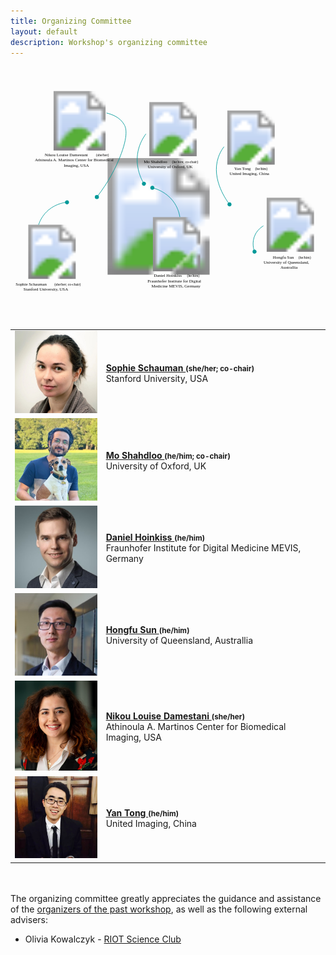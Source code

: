 ```yaml
--- 
title: Organizing Committee
layout: default
description: Workshop's organizing committee
--- 
```


<div id="committee_svg">
<svg width="1000" height="800">
<?xml version="1.0" encoding="utf-8"?>
<!-- Generator: Adobe Illustrator 23.1.1, SVG Export Plug-In . SVG Version: 6.00 Build 0)  -->
<svg version="1.1" id="Layer_1" xmlns="http://www.w3.org/2000/svg" xmlns:xlink="http://www.w3.org/1999/xlink" x="0px" y="0px"
     viewBox="0 0 875.1 692.8" style="enable-background:new 0 0 875.1 692.8;" xml:space="preserve">
<style type="text/css">
    .st0{fill:none;}
    .st1{font-family:'Arial-BoldMT';}
    .st2{font-size:12px;}
    .st3{font-size:10px;}
    .st4{fill:none;stroke:#009999;stroke-width:1.5;stroke-miterlimit:10;}
    .st5{fill:#009999;}
</style>
<image style="overflow:visible;" width="1886" height="1018" xlink:href="/images/committee/worlddot.png"  transform="matrix(0.3181 0 0 0.3181 111.494 251.5771)">
</image>
<a xlink:href="https://moshahdloo.com/" >
    <rect x="366.4" y="255.5" class="st0" width="170.1" height="28.4"/>
    <text transform="matrix(1 0 0 1 370.1592 265.5067)" class="st1 st2">Mo Shahdloo </text>
    <text transform="matrix(1 0 0 1 448.8192 265.5067)" class="st1 st3">(he/him; co-chair)</text>
    <text transform="matrix(1 0 0 1 381.7592 279.9067)" class="st1 st2">University of Oxford, UK</text>
</a>
<a xlink:href="https://sophieschau.github.io/" >
    <rect x="5.9" y="597" class="st0" width="170.1" height="28.3"/>
    <text transform="matrix(1 0 0 1 14.4904 605.5742)" class="st1 st2">Sophie Schauman </text>
    <text transform="matrix(1 0 0 1 121.8504 605.5742)" class="st1 st3">(she/her; co-chair)</text>
    <text transform="matrix(1 0 0 1 35.9125 619.9746)" class="st1 st2">Stanford University, USA</text>
</a>
<a xlink:href="https://twitter.com/nikou_ld?lang=en-GB" >
    <rect x="95.1" y="236.1" class="st0" width="186" height="43.8"/>
    <text transform="matrix(1 0 0 1 95.0501 246.3567)" class="st1 st2">Nikou Louise Damestani </text>
    <text transform="matrix(1 0 0 1 237.7501 246.3567)" class="st1 st3">(she/her)</text>
    <text transform="matrix(1 0 0 1 67.8849 260.7567)" class="st1 st2">Athinoula A. Martinos Center for Biomedical </text>
    <text transform="matrix(1 0 0 1 147.8949 275.1567)" class="st1 st2">Imaging, USA</text>
</a>
<a xlink:href="https://www.mevis.fraunhofer.de/en/employees/daniel-hoinkiss.html" >
    <rect x="371.6" y="568.9" class="st0" width="179.7" height="42.2"/>
    <text transform="matrix(1 0 0 1 397.8994 582.002)" class="st1 st2">Daniel Hoinkiss </text>
    <text transform="matrix(1 0 0 1 490.5994 582.002)" class="st1 st3">(he/him)</text>
    <text transform="matrix(1 0 0 1 380.725 596.9153)" class="st1 st2">Fraunhofer Institute for Digital </text>
    <text transform="matrix(1 0 0 1 391.695 611.3152)" class="st1 st2">Medicine MEVIS, Germany</text>
</a>
<a xlink:href="https://researchers.uq.edu.au/researcher/24057" >
    <rect x="687.5" y="522.3" class="st0" width="179.7" height="42.2"/>
    <text transform="matrix(1 0 0 1 728.8243 530.9299)" class="st1 st2">Hongfu Sun </text>
    <text transform="matrix(1 0 0 1 800.1243 530.9299)" class="st1 st3">(he/him)</text>
    <text transform="matrix(1 0 0 1 703.343 545.3298)" class="st1 st2">University of Queensland, </text>
    <text transform="matrix(1 0 0 1 750.023 559.7299)" class="st1 st2">Australlia</text>
</a>
<a xlink:href="https://www.linkedin.com/in/yan-tong-6b20ba141/" >
    <rect x="582" y="275.2" class="st0" width="179.7" height="28.6"/>
    <text transform="matrix(1 0 0 1 621.6711 283.9087)" class="st1 st2">Yan Tong </text>
    <text transform="matrix(1 0 0 1 679.6711 283.9087)" class="st1 st3">(he/him)</text>
    <text transform="matrix(1 0 0 1 608.4628 298.1247)" class="st1 st2">United Imaging, China</text>
</a>
<image style="overflow:visible;enable-background:new    ;" width="500" height="500" xlink:href="/images/committee/mo.jpg"  transform="matrix(0.3007 0 0 0.3007 376.275 96.0069)">
</image>
<g>
    <g>
        <path class="st4" d="M370.8,322.9c-5.9-9.8-25.9-46.2-16.3-91.3c4.7-21.7,14.5-37.6,21.7-47.2"/>
        <g>
            <path class="st5" d="M375.9,320.4c1.2,2.9-0.1,6.2-3,7.4s-6.2-0.1-7.4-3c-1.2-2.9,0.1-6.2,3-7.4S374.7,317.5,375.9,320.4z"/>
        </g>
    </g>
</g>
<g>
    <g>
        <path class="st4" d="M393.8,333.8c9.3,2.4,41.7,11.9,62.1,43.3c9.4,14.5,13.1,28.8,14.6,38.4"/>
        <g>
            <path class="st5" d="M392.3,339.3c-3-1-4.6-4.1-3.6-7.1s4.1-4.6,7.1-3.6s4.6,4.1,3.6,7.1C398.5,338.6,395.3,340.2,392.3,339.3z"
                />
        </g>
    </g>
</g>
<image style="overflow:visible;enable-background:new    ;" width="500" height="549" xlink:href="/images/committee/nikou.jpg"  transform="matrix(0.3006 0 0 0.3006 116.7263 65.3852)">
</image>
<g>
    <g>
        <path class="st4" d="M239.8,359.9c33.6-43.2,52.7-82.7,63.7-109.9c25.6-63.5,16.6-84,12.5-91.3c-11.9-21.5-36.6-29.4-49.2-32.4"/>
        <g>
            <ellipse class="st5" cx="239.9" cy="359.7" rx="5.6" ry="5.6"/>
        </g>
    </g>
</g>
<image style="overflow:visible;enable-background:new    ;" width="500" height="500" xlink:href="/images/committee/sophie.jpg"  transform="matrix(0.301 0 0 0.301 40.0288 436.6039)">
</image>
<g>
    <g>
        <path class="st4" d="M157,373.9c-9.2,1.1-38.8,6-60.9,31.2c-10,11.4-15.2,23.2-18,31.5"/>
        <g>
            <path class="st5" d="M158.4,368.9c3,0.8,4.8,3.9,4,6.9s-3.9,4.8-6.9,4s-4.8-3.9-4-6.9S155.4,368.1,158.4,368.9z"/>
        </g>
    </g>
</g>
<image style="overflow:visible;enable-background:new    ;" width="203" height="203" xlink:href="/images/committee/hongfu.jpg"  transform="matrix(0.7395 0 0 0.7395 702.36 361.65)">
</image>
<g>
    <g>
        <path class="st4" d="M678,511.9c-1.5-3.9-9.4-25.9,2.1-48.4c6.8-13.4,17.3-20.6,22.4-23.6"/>
        <g>
            <path class="st5" d="M683.6,512.2c-0.5,3.1-3.3,5.2-6.4,4.8s-5.2-3.3-4.8-6.4c0.5-3.1,3.3-5.2,6.4-4.8
                C681.9,506.2,684,509.1,683.6,512.2z"/>
        </g>
    </g>
</g>
<image style="overflow:visible;enable-background:new    ;" width="960" height="960" xlink:href="/images/committee/yan.jpg"  transform="matrix(0.1566 0 0 0.1566 593.037 119.3728)">
</image>
<g>
    <g>
        <path class="st4" d="M609.7,381.7c-7.1-9.1-53.4-70-32.4-132.1c3-8.8,7.7-19.1,15.8-29.7"/>
        <g>
            <path class="st5" d="M614,380.6c-0.2,3.1-2.9,5.5-6,5.2s-5.5-2.9-5.2-6c0.2-3.1,2.9-5.5,6-5.2C611.9,374.8,614.3,377.5,614,380.6
                z"/>
        </g>
    </g>
</g>
<image style="overflow:visible;enable-background:new    ;" width="400" height="400" xlink:href="/images/committee/daniel.jpg"  transform="matrix(0.3762 0 0 0.3762 386.21 415.5112)">
</image>
</svg>
</svg>
</div>

<div id="committee_table">
<table style="width:100%">
<tbody>
<tr>
    <td><img src="/images/committee/sophie.jpg" width=150px></td>
    <td><strong><a href="https://sophieschau.github.io">Sophie Schauman <a style="font-size: smaller;">(she/her; co-chair)</a></a></strong><br> Stanford University, USA</td>
</tr>
<tr>
<td><img src="/images/committee/mo.jpg" width=150px></td>
<td><strong><a href="https://moshahdloo.com">Mo Shahdloo <a style="font-size: smaller;">(he/him; co-chair)</a></a></strong><br> University of Oxford, UK</td>
</tr>
<tr>
    <td><img src="/images/committee/daniel.jpg" width=150px></td>
    <td><strong><a href="https://www.mevis.fraunhofer.de/en/employees/daniel-hoinkiss.html">Daniel Hoinkiss <a style="font-size: smaller;">(he/him)</a></a></strong><br> Fraunhofer Institute for Digital Medicine MEVIS, Germany</td>
</tr>
<tr>
    <td><img src="/images/committee/hongfu.jpg" width=150px></td>
    <td><strong><a href="https://researchers.uq.edu.au/researcher/24057">Hongfu Sun <a style="font-size: smaller;">(he/him)</a></a></strong><br> University of Queensland, Australlia</td>
</tr>
<tr>
    <td><img src="/images/committee/nikou.jpg" width=150px></td>
    <td><strong><a href="https://twitter.com/nikou_ld?lang=en-GB">Nikou Louise Damestani <a style="font-size: smaller;">(she/her)</a></a></strong><br> Athinoula A. Martinos Center for Biomedical Imaging, USA</td>
</tr>
<tr>
    <td><img src="/images/committee/yan.jpg" width=150px></td>
    <td><strong><a href="https://www.linkedin.com/in/yan-tong-6b20ba141/">Yan Tong <a style="font-size: smaller;">(he/him)</a></a></strong><br> United Imaging, China</td>

</tr>
</tbody>
</table>
</div>

<p>
 <br><br>
 The organizing committee greatly appreciates the guidance and assistance of the <a href="/21m/committee">organizers of the past workshop</a>, as well as the following external advisers:
<ul>
 <li> Olivia Kowalczyk - <a href="https://www.kcl.ac.uk/events/series/riot-science-club" style="text-decoration: underline;">RIOT Science Club</a></li>
</ul> 
</p>